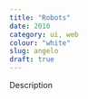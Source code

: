 ```yaml
---
title: "Robots"
date: 2010
category: ui, web
colour: "white"
slug: angelo
draft: true
---
```


Description